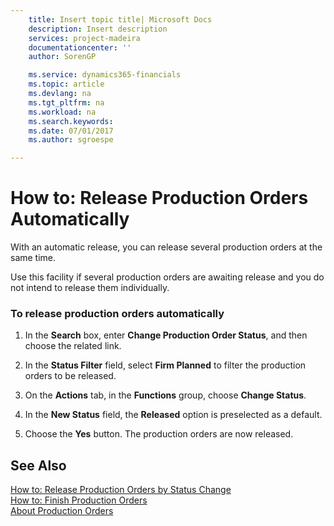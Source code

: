 ```yaml
---
    title: Insert topic title| Microsoft Docs
    description: Insert description
    services: project-madeira
    documentationcenter: ''
    author: SorenGP

    ms.service: dynamics365-financials
    ms.topic: article
    ms.devlang: na
    ms.tgt_pltfrm: na
    ms.workload: na
    ms.search.keywords:
    ms.date: 07/01/2017
    ms.author: sgroespe

---
```

# How to: Release Production Orders Automatically
With an automatic release, you can release several production orders at the same time.  
  
 Use this facility if several production orders are awaiting release and you do not intend to release them individually.  
  
### To release production orders automatically  
  
1.  In the **Search** box, enter **Change Production Order Status**, and then choose the related link.  
  
2.  In the **Status Filter** field, select **Firm Planned** to filter the production orders to be released.  
  
3.  On the **Actions** tab, in the **Functions** group, choose **Change Status**.  
  
4.  In the **New Status** field, the **Released** option is preselected as a default.  
  
5.  Choose the **Yes** button. The production orders are now released.  
  
## See Also  
 [How to: Release Production Orders by Status Change](../how-to-release-production-orders-by-status-change.md)   
 [How to: Finish Production Orders](../how-to-finish-production-orders.md)   
 [About Production Orders](../about-production-orders.md)